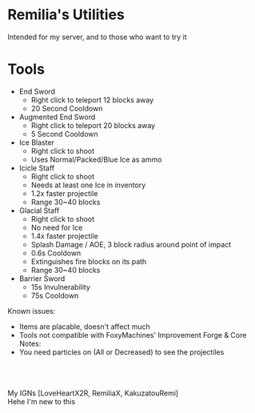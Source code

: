 # Remilia's Utilities
Intended for my server, and to those who want to try it

# Tools
+ End Sword
  + Right click to teleport 12 blocks away
  + 20 Second Cooldown
+ Augmented End Sword
  + Right click to teleport 20 blocks away
  + 5 Second Cooldown
+ Ice Blaster
  + Right click to shoot
  + Uses Normal/Packed/Blue Ice as ammo
+ Icicle Staff
  + Right click to shoot
  + Needs at least one Ice in inventory
  + 1.2x faster projectile
  + Range 30~40 blocks
+ Glacial Staff
  + Right click to shoot
  + No need for Ice
  + 1.4x faster projectile
  + Splash Damage / AOE, 3 block radius around point of impact
  + 0.6s Cooldown
  + Extinguishes fire blocks on its path
  + Range 30~40 blocks
+ Barrier Sword
  + 15s Invulnerability 
  + 75s Cooldown
    <br>

Known issues: 
+ Items are placable, doesn't affect much
+ Tools not compatible with FoxyMachines' Improvement Forge & Core
Notes:
+ You need particles on (All or Decreased) to see the projectiles
<br>
<br>
<br> 
My IGNs [LoveHeartX2R, RemiliaX, KakuzatouRemi]
<br>
Hehe I'm new to this
<br>
